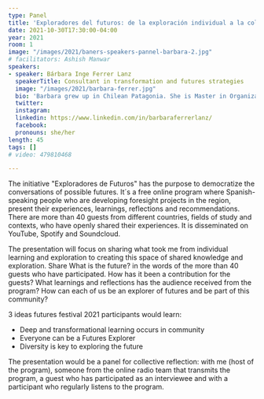 ```yaml
---
type: Panel
title: 'Exploradores del futuros: de la exploración individual a la colectiva.'
date: 2021-10-30T17:30:00-04:00
year: 2021
room: 1
image: "/images/2021/baners-speakers-pannel-barbara-2.jpg"
# facilitators: Ashish Manwar
speakers:
- speaker: Bárbara Inge Ferrer Lanz
  speakerTitle: Consultant in transformation and futures strategies
  image: "/images/2021/barbara-ferrer.jpg"
  bio: 'Barbara grew up in Chilean Patagonia. She is Master in Organizational Psychology and Commercial Engineering from the Adolfo Ibáñez University in Chile, as well as Ontological Coach. A polymath in developing, operating in the integration between strategy, psychology, systems thinking, anticipatory thinking and eco-social regeneration. She currently works as Foresight Director en Memética and host the podcast “Exploradores de Futuros (Futures Explorers)”, which has the purpose of democratizing and spreading futures conversations in Spanish. She has worked as a consultant in corporations, ventures and NGOs based in Latin America and Europe on issues of strategy, business models, strategic communication, design of futures, design of narratives for change and cultural transformation. '
  twitter: 
  instagram: 
  linkedin: https://www.linkedin.com/in/barbaraferrerlanz/
  facebook: 
  pronouns: she/her
length: 45
tags: []
# video: 479810468

---
```


The initiative "Exploradores de Futuros" has the  purpose to democratize the conversations of possible futures. It´s a free online program where  Spanish-speaking people who are developing foresight projects in the region, present their experiences, learnings, reflections and recommendations. There are more than 40 guests from different countries, fields of study and contexts, who have openly shared their experiences. It is  disseminated on YouTube, Spotify and Soundcloud. 

The presentation will focus on sharing what took me from individual learning and exploration to creating this space of shared knowledge and exploration. Share What is the future? in the words of the more than 40 guests who have participated. How has it been a contribution for the guests? What learnings and reflections has the audience received from the program? How can each of us be an explorer of futures and be part of this community?

3 ideas futures festival 2021 participants would learn:
- Deep and transformational learning occurs in community
- Everyone can be a Futures Explorer
- Diversity is key to exploring the future

The presentation would be a panel for collective reflection: with me (host of the program), someone from the online radio team that transmits the program, a guest who has participated as an interviewee and with a participant who regularly listens to the program.